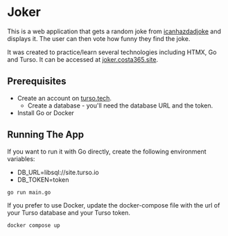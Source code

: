 # Joker

This is a web application that gets a random joke from [icanhazdadjoke](https://icanhazdadjoke.com) and displays it. The user can then vote how funny they find the joke.

It was created to practice/learn several technologies including HTMX, Go and Turso. It can be accessed at [joker.costa365.site](https://joker.costa365.site/).

## Prerequisites

- Create an account on [turso.tech](https://turso.tech/).
  - Create a database - you'll need the database URL and the token.
- Install Go or Docker

## Running The App

If you want to run it with Go directly, create the following environment variables:
- DB_URL=libsql://site.turso.io
- DB_TOKEN=token

```go run main.go```

If you prefer to use Docker, update the docker-compose file with the url of your Turso database and your Turso token.

```docker compose up```


